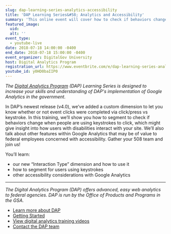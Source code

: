 ```yaml
---
slug: dap-learning-series-analytics-accessibility
title: 'DAP Learning Series&#58; Analytics and Accessibility'
summary: 'This online event will cover how to check if behaviors change when people are using keystrokes to click, which might give insight into how users with disabilities interact with your site'
featured_image:
  uid:
  alt: ''
event_type:
  - youtube-live
date: 2018-07-18 14:00:00 -0400
end_date: 2018-07-18 15:00:00 -0400
event_organizer: DigitalGov University
host: Digital Analytics Program
registration_url: https://www.eventbrite.com/e/dap-learning-series-analytics-and-accessibility-registration-42564426345
youtube_id: y0HD0baIIP0
---
```


_The [Digital Analytics Program](https://www.digitalgov.gov/services/dap/) (DAP) Learning Series is designed to increase your skills and understanding of DAP's implementation of Google Analytics in the government._

In DAP’s newest release (v4.0), we’ve added a custom dimension to let you know whether or not event clicks were completed via click/press vs keystroke. In this training, we’ll show you how to segment to check if behaviors change when people are using keystrokes to click, which might give insight into how users with disabilities interact with your site. We’ll also talk about other features within Google Analytics that may be of value to federal employees concerned with accessibility. Gather your 508 team and join us!

You’ll learn:

- our new “Interaction Type” dimension and how to use it
- how to segment for users using keystrokes
- other accessibility considerations with Google Analytics

---

_The Digital Analytics Program (DAP) offers advanced, easy web analytics to federal agencies. DAP is run by the Office of Products and Programs in the GSA._

- [Learn more about DAP](https://www.digitalgov.gov/services/dap/)
- [Getting Started](https://github.com/digital-analytics-program/gov-wide-code)
- [View digital analytics training videos](https://www.youtube.com/playlist?list=PLd9b-GuOJ3nFwlyvLFUtmDpYFKezhot8P)
- [Contact the DAP team](mailto:dap@support.digitalgov.gov)
